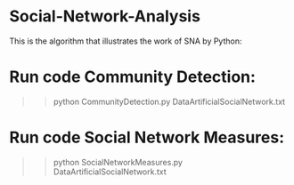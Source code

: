 # Social-Network-Analysis
This is the algorithm that illustrates the work of SNA by Python:
# Run code Community Detection:
>> python CommunityDetection.py DataArtificialSocialNetwork.txt
# Run code Social Network Measures:
>> python SocialNetworkMeasures.py DataArtificialSocialNetwork.txt
